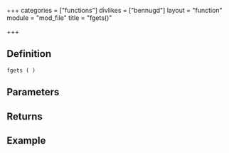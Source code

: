 +++
categories = ["functions"]
divlikes = ["bennugd"]
layout = "function"
module = "mod_file"
title = "fgets()"

+++

## Definition

    fgets ( )

## Parameters

## Returns

## Example
